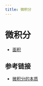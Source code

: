 ```yaml
---
title: 微积分
---
```


# 微积分

- [面积](/calculus/area)

## 参考链接

- [微积分的本质](https://www.bilibili.com/list/88461692?sid=1528931&desc=1&oid=10308208&bvid=BV1cx411m78R)